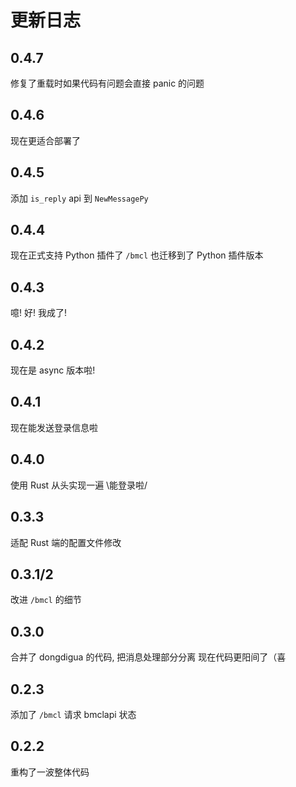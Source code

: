 # 更新日志

## 0.4.7

修复了重载时如果代码有问题会直接 panic 的问题

## 0.4.6

现在更适合部署了

## 0.4.5

添加 `is_reply` api 到 `NewMessagePy`

## 0.4.4

现在正式支持 Python 插件了
`/bmcl` 也迁移到了 Python 插件版本

## 0.4.3

噫! 好! 我成了!

## 0.4.2

现在是 async 版本啦!

## 0.4.1

现在能发送登录信息啦

## 0.4.0

使用 Rust 从头实现一遍
\能登录啦/

## 0.3.3

适配 Rust 端的配置文件修改

## 0.3.1/2

改进 `/bmcl` 的细节

## 0.3.0

合并了 dongdigua 的代码, 把消息处理部分分离
现在代码更阳间了（喜

## 0.2.3

添加了 `/bmcl` 请求 bmclapi 状态

## 0.2.2

重构了一波整体代码
